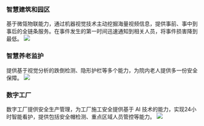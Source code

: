 ### 智慧建筑和园区
基于微瓴物联能力，通过机器视觉技术主动挖掘海量视频信息，提供事前、事中到事后的全链条服务。在事件发生的第一时间迅速通知到相关人员，将事件损害降到最低。
![](https://main.qcloudimg.com/raw/2a2587a0972e61340fdb590f4b5571f6.png)

### 智慧养老监护
提供基于视觉分析的跌倒检测、隐形护栏等多个能力，为院内老人提供多一份安全保障。
![](https://main.qcloudimg.com/raw/7b548625d50f63ffc6a025d07c70a38b.png)

### 数字工厂
数字工厂提供安全生产管理，为工厂施工安全提供基于 AI 技术的能力，实现24小时智能看护，提供包括安全帽检测、重点区域人员管控等能力。
![](https://main.qcloudimg.com/raw/d95c87b635020a28894d961128c9f8c8.png)
